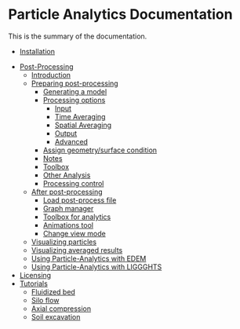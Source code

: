 # Particle Analytics Documentation

This is the summary of the documentation.

* [Installation](manual/installation.md)
<!-- * [Pre-Processing](manual/pre.md) -->
  <!-- * [Introduction](manual/pre/introduction.md) -->
  <!-- * [Settings](manual/pre/settings.md) -->
* [Post-Processing](manual/post.md)
  * [Introduction](manual/post/introduction.md)
  * [Preparing post-processing](manual/post/post_preprocessing.md)
    * [Generating a model](manual/post/post_generating_a_model.md)
    * [Processing options](manual/post/post_processing_options.md)
      * [Input](manual/post/post_processing_options_frame1.md)
      * [Time Averaging](manual/post/post_processing_options_frame2.md)
      * [Spatial Averaging](manual/post/post_processing_options_frame3.md)
      * [Output](manual/post/post_processing_options_frame4.md)
      * [Advanced](manual/post/post_processing_options_frame5.md)
    * [Assign geometry/surface condition](manual/post/post_assign_geo_and_conditions.md)
    * [Notes](manual/post/post_notes.md)
    * [Toolbox](manual/post/post_toolbox.md)
    * [Other Analysis](manual/post/other_analysis.md)
    * [Processing control](manual/post/post_processing_control.md)
  * [After post-processing](manual/post/post_postprocessing.md)
    * [Load post-process file](manual/post/post_load_results.md)
    * [Graph manager](manual/post/post_graph_manager.md)
    * [Toolbox for analytics](manual/post/post_toolbox_analytics.md)
    * [Animations tool](manual/post/post_animations.md)
    * [Change view mode](manual/post/post_view_modes.md)
  * [Visualizing particles](manual/post/post_view_particles.md)
  * [Visualizing averaged results](manual/post/post_view_coarse_graining.md)
  * [Using Particle-Analytics with EDEM](manual/post/post_edem.md)
  * [Using Particle-Analytics with LIGGGHTS](manual/post/post_liggghts.md)
* [Licensing](Licensing.md)
* [Tutorials](tutorials.md)
  * [Fluidized bed](tutorial1/fluidized_bed.md)
  * [Silo flow](tutorial2/silo_flow.md)
  * [Axial compression](tutorial3/uniaxial_compression_test.md)
  * [Soil excavation](tutorial4/bucket_excavator_digging.md)

